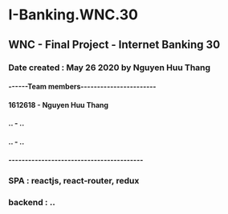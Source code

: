 # I-Banking.WNC.30
## WNC - Final Project - Internet Banking 30
### Date created : May 26 2020 by Nguyen Huu Thang
#### ------Team members-----------------------
#### 1612618 - Nguyen Huu Thang
#### .. - ..
#### .. - ..
#### -----------------------------------------
### SPA : reactjs, react-router, redux
### backend : ..
